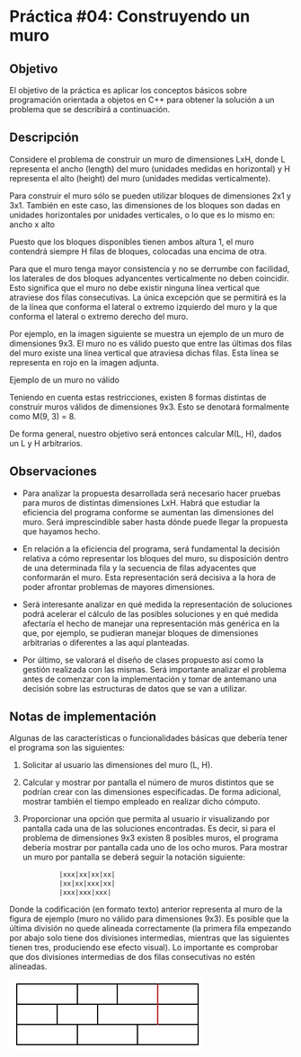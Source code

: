 # Práctica #04: Construyendo un muro

## Objetivo

El objetivo de la práctica es aplicar los conceptos básicos sobre programación orientada a objetos en C++ para obtener la solución a un problema que se describirá a continuación.

## Descripción

Considere el problema de construir un muro de dimensiones LxH, donde L representa el ancho (length) del muro (unidades medidas en horizontal) y H representa el alto (height) del muro (unidades medidas verticalmente).

Para construir el muro sólo se pueden utilizar bloques de dimensiones 2x1 y 3x1. También en este caso, las dimensiones de los bloques son dadas en unidades horizontales por unidades verticales, o lo que es lo mismo en: ancho x alto

Puesto que los bloques disponibles tienen ambos altura 1, el muro contendrá siempre H filas de bloques, colocadas una encima de otra.

Para que el muro tenga mayor consistencia y no se derrumbe con facilidad, los laterales de dos bloques adyancentes verticalmente no deben coincidir. Esto significa que el muro no debe existir ninguna línea vertical que atraviese dos filas consecutivas. La única excepción que se permitirá es la de la línea que conforma el lateral o extremo izquierdo del muro y la que conforma el lateral o extremo derecho del muro.

Por ejemplo, en la imagen siguiente se muestra un ejemplo de un muro de dimensiones 9x3. El muro no es válido puesto que entre las últimas dos filas del muro existe una línea vertical que atraviesa dichas filas. Esta línea se representa en rojo en la imagen adjunta.

Ejemplo de un muro no válido

Teniendo en cuenta estas restricciones, existen 8 formas distintas de construir muros válidos de dimensiones 9x3. Esto se denotará formalmente como M(9, 3) = 8.

De forma general, nuestro objetivo será entonces calcular M(L, H), dados un L y H arbitrarios.

## Observaciones

* Para analizar la propuesta desarrollada será necesario hacer pruebas para muros de distintas dimensiones LxH. Habrá que estudiar la eficiencia del programa conforme se aumentan las dimensiones del muro. Será imprescindible saber hasta dónde puede llegar la propuesta que hayamos hecho.

* En relación a la eficiencia del programa, será fundamental la decisión relativa a cómo representar los bloques del muro, su disposición dentro de una determinada fila y la secuencia de filas adyacentes que conformarán el muro. Esta representación será decisiva a la hora de poder afrontar problemas de mayores dimensiones.

* Será interesante analizar en qué medida la representación de soluciones podrá acelerar el cálculo de las posibles soluciones y en qué medida afectaría el hecho de manejar una representación más genérica en la que, por ejemplo, se pudieran manejar bloques de dimensiones arbitrarias o diferentes a las aquí planteadas.

* Por último, se valorará el diseño de clases propuesto así como la gestión realizada con las mismas. Será importante analizar el problema antes de comenzar con la implementación y tomar de antemano una decisión sobre las estructuras de datos que se van a utilizar.

## Notas de implementación

Algunas de las características o funcionalidades básicas que debería tener el programa son las siguientes:

1. Solicitar al usuario las dimensiones del muro (L, H).

2. Calcular y mostrar por pantalla el número de muros distintos que se podrían crear con las dimensiones especificadas. De forma adicional, mostrar también el tiempo empleado en realizar dicho cómputo.

3. Proporcionar una opción que permita al usuario ir visualizando por pantalla cada una de las soluciones encontradas. Es decir, si para el problema de dimensiones 9x3 existen 8 posibles muros, el programa debería mostrar por pantalla cada uno de los ocho muros. Para mostrar un muro por pantalla se deberá seguir la notación siguiente:

                |xxx|xx|xx|xx|
                |xx|xx|xxx|xx|
                |xxx|xxx|xxx|

Donde la codificación (en formato texto) anterior representa al muro de la figura de ejemplo (muro no válido para dimensiones 9x3). Es posible que la última división no quede alineada correctamente (la primera fila empezando por abajo solo tiene dos divisiones intermedias, mientras que las siguientes tienen tres, produciendo ese efecto visual). Lo importante es comprobar que dos divisiones intermedias de dos filas consecutivas no estén alineadas.

![Ejemplo muro no válido](Ejemplo_MuroNoValido.jpg)